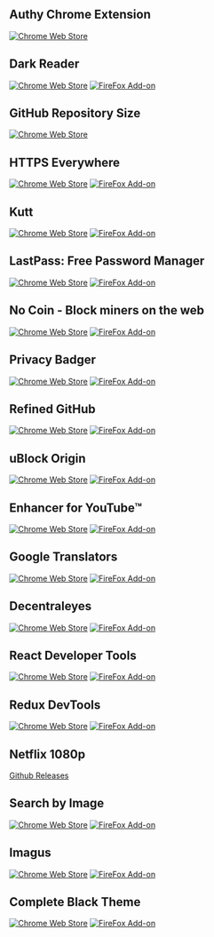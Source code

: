 ## Authy Chrome Extension

[![Chrome Web Store](https://developer.chrome.com/webstore/images/ChromeWebStore_BadgeWBorder_v2_206x58.png)](https://chrome.google.com/webstore/detail/authy-chrome-extension/fhgenkpocbhhddlgkjnfghpjanffonno?hl=en)

## Dark Reader

[![Chrome Web Store](https://developer.chrome.com/webstore/images/ChromeWebStore_BadgeWBorder_v2_206x58.png)](https://chrome.google.com/webstore/detail/dark-reader/eimadpbcbfnmbkopoojfekhnkhdbieeh?hl=en) [![FireFox Add-on](https://addons.cdn.mozilla.net/static/img/addons-buttons/AMO-button_1.png)](https://addons.mozilla.org/en-US/firefox/addon/darkreader/)

## GitHub Repository Size

[![Chrome Web Store](https://developer.chrome.com/webstore/images/ChromeWebStore_BadgeWBorder_v2_206x58.png)](https://chrome.google.com/webstore/detail/github-repository-size/apnjnioapinblneaedefcnopcjepgkci?hl=en)

## HTTPS Everywhere

[![Chrome Web Store](https://developer.chrome.com/webstore/images/ChromeWebStore_BadgeWBorder_v2_206x58.png)](https://chrome.google.com/webstore/detail/https-everywhere/gcbommkclmclpchllfjekcdonpmejbdp?hl=en) [![FireFox Add-on](https://addons.cdn.mozilla.net/static/img/addons-buttons/AMO-button_1.png)](https://addons.mozilla.org/en-US/firefox/addon/https-everywhere/)

## Kutt

[![Chrome Web Store](https://developer.chrome.com/webstore/images/ChromeWebStore_BadgeWBorder_v2_206x58.png)](https://chrome.google.com/webstore/detail/kutt/pklakpjfiegjacoppcodencchehlfnpd?hl=en) [![FireFox Add-on](https://addons.cdn.mozilla.net/static/img/addons-buttons/AMO-button_1.png)](https://addons.mozilla.org/en-US/firefox/addon/kutt/)

## LastPass: Free Password Manager

[![Chrome Web Store](https://developer.chrome.com/webstore/images/ChromeWebStore_BadgeWBorder_v2_206x58.png)](https://chrome.google.com/webstore/detail/lastpass-free-password-ma/hdokiejnpimakedhajhdlcegeplioahd?hl=en) [![FireFox Add-on](https://addons.cdn.mozilla.net/static/img/addons-buttons/AMO-button_1.png)](https://addons.mozilla.org/en-US/firefox/addon/lastpass-password-manager/)

## No Coin - Block miners on the web

[![Chrome Web Store](https://developer.chrome.com/webstore/images/ChromeWebStore_BadgeWBorder_v2_206x58.png)](https://chrome.google.com/webstore/detail/no-coin-block-miners-on-t/gojamcfopckidlocpkbelmpjcgmbgjcl?hl=en) [![FireFox Add-on](https://addons.cdn.mozilla.net/static/img/addons-buttons/AMO-button_1.png)](https://addons.mozilla.org/en-US/firefox/addon/no-coin/)

## Privacy Badger

[![Chrome Web Store](https://developer.chrome.com/webstore/images/ChromeWebStore_BadgeWBorder_v2_206x58.png)](https://chrome.google.com/webstore/detail/privacy-badger/pkehgijcmpdhfbdbbnkijodmdjhbjlgp?hl=en) [![FireFox Add-on](https://addons.cdn.mozilla.net/static/img/addons-buttons/AMO-button_1.png)](https://addons.mozilla.org/en-US/firefox/addon/privacy-badger17/)

## Refined GitHub

[![Chrome Web Store](https://developer.chrome.com/webstore/images/ChromeWebStore_BadgeWBorder_v2_206x58.png)](https://chrome.google.com/webstore/detail/refined-github/hlepfoohegkhhmjieoechaddaejaokhf?hl=en) [![FireFox Add-on](https://addons.cdn.mozilla.net/static/img/addons-buttons/AMO-button_1.png)](https://addons.mozilla.org/en-US/firefox/addon/refined-github-/)

## uBlock Origin

[![Chrome Web Store](https://developer.chrome.com/webstore/images/ChromeWebStore_BadgeWBorder_v2_206x58.png)](https://chrome.google.com/webstore/detail/ublock-origin/cjpalhdlnbpafiamejdnhcphjbkeiagm?hl=en) [![FireFox Add-on](https://addons.cdn.mozilla.net/static/img/addons-buttons/AMO-button_1.png)](https://addons.mozilla.org/en-US/firefox/addon/ublock-origin/)

## Enhancer for YouTube™

[![Chrome Web Store](https://developer.chrome.com/webstore/images/ChromeWebStore_BadgeWBorder_v2_206x58.png)](https://chrome.google.com/webstore/detail/enhancer-for-youtube/ponfpcnoihfmfllpaingbgckeeldkhle?hl=en) [![FireFox Add-on](https://addons.cdn.mozilla.net/static/img/addons-buttons/AMO-button_1.png)](https://addons.mozilla.org/en-US/firefox/addon/enhancer-for-youtube)

## Google Translators

[![Chrome Web Store](https://developer.chrome.com/webstore/images/ChromeWebStore_BadgeWBorder_v2_206x58.png)](https://chrome.google.com/webstore/detail/google-translate/aapbdbdomjkkjkaonfhkkikfgjllcleb?hl=en) [![FireFox Add-on](https://addons.cdn.mozilla.net/static/img/addons-buttons/AMO-button_1.png)](https://addons.mozilla.org/en-US/firefox/addon/to-google-translate/)

## Decentraleyes

[![Chrome Web Store](https://developer.chrome.com/webstore/images/ChromeWebStore_BadgeWBorder_v2_206x58.png)](https://chrome.google.com/webstore/detail/decentraleyes/ldpochfccmkkmhdbclfhpagapcfdljkj) [![FireFox Add-on](https://addons.cdn.mozilla.net/static/img/addons-buttons/AMO-button_1.png)](https://addons.mozilla.org/en-US/firefox/addon/decentraleyes/)

## React Developer Tools

[![Chrome Web Store](https://developer.chrome.com/webstore/images/ChromeWebStore_BadgeWBorder_v2_206x58.png)](https://chrome.google.com/webstore/detail/react-developer-tools/fmkadmapgofadopljbjfkapdkoienihi?hl=en) [![FireFox Add-on](https://addons.cdn.mozilla.net/static/img/addons-buttons/AMO-button_1.png)](https://addons.mozilla.org/en-US/firefox/addon/react-devtools)

## Redux DevTools

[![Chrome Web Store](https://developer.chrome.com/webstore/images/ChromeWebStore_BadgeWBorder_v2_206x58.png)](https://chrome.google.com/webstore/detail/redux-devtools/lmhkpmbekcpmknklioeibfkpmmfibljd?hl=en) [![FireFox Add-on](https://addons.cdn.mozilla.net/static/img/addons-buttons/AMO-button_1.png)](https://addons.mozilla.org/en-US/firefox/addon/reduxdevtools)

## Netflix 1080p

[Github Releases](https://github.com/truedread/netflix-1080p/releases)

## Search by Image

[![Chrome Web Store](https://developer.chrome.com/webstore/images/ChromeWebStore_BadgeWBorder_v2_206x58.png)](https://chrome.google.com/webstore/detail/search-by-image/cnojnbdhbhnkbcieeekonklommdnndci) [![FireFox Add-on](https://addons.cdn.mozilla.net/static/img/addons-buttons/AMO-button_1.png)](https://addons.mozilla.org/en-US/firefox/addon/search_by_image/)

## Imagus

[![Chrome Web Store](https://developer.chrome.com/webstore/images/ChromeWebStore_BadgeWBorder_v2_206x58.png)](https://chrome.google.com/webstore/detail/imagus/immpkjjlgappgfkkfieppnmlhakdmaab?hl=en) [![FireFox Add-on](https://addons.cdn.mozilla.net/static/img/addons-buttons/AMO-button_1.png)](https://addons.mozilla.org/en-US/firefox/addon/imagus/)

## Complete Black Theme

[![Chrome Web Store](https://developer.chrome.com/webstore/images/ChromeWebStore_BadgeWBorder_v2_206x58.png)](https://chrome.google.com/webstore/detail/complete-black-theme-for/ojocmeabgojddapjkfbdbmpeoodhepgd?hl=en) [![FireFox Add-on](https://addons.cdn.mozilla.net/static/img/addons-buttons/AMO-button_1.png)](https://addons.mozilla.org/en-US/firefox/addon/complete-black-theme-for-firef/?src=turnoffthelights.com)

<!-- [![Chrome Web Store](https://developer.chrome.com/webstore/images/ChromeWebStore_BadgeWBorder_v2_206x58.png)](#) [![FireFox Add-on](https://addons.cdn.mozilla.net/static/img/addons-buttons/AMO-button_1.png)](#) -->
